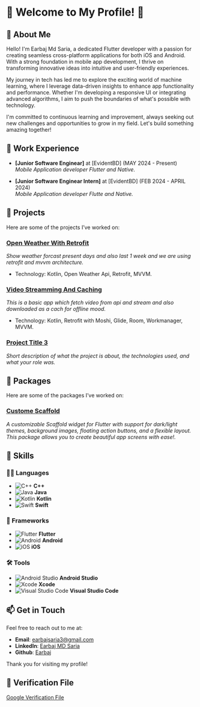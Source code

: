 <p align="center">
  <h1>🌟 Welcome to My Profile! 🌟</h1>
</p>

## 👤 About Me
Hello! I'm Earbaj Md Saria, a dedicated Flutter developer with a passion for creating seamless cross-platform applications for both iOS and Android. With a strong foundation in mobile app development, I thrive on transforming innovative ideas into intuitive and user-friendly experiences. 

My journey in tech has led me to explore the exciting world of machine learning, where I leverage data-driven insights to enhance app functionality and performance. Whether I'm developing a responsive UI or integrating advanced algorithms, I aim to push the boundaries of what's possible with technology.

I'm committed to continuous learning and improvement, always seeking out new challenges and opportunities to grow in my field. Let's build something amazing together!

## 💼 Work Experience
- **[Junior Software Enginear]** at [EvidentBD] (MAY 2024 - Present)  
  *Mobile Application developer Flutter and Native.*

- **[Junior Software Enginear Intern]** at [EvidentBD] (FEB 2024 - APRIL 2024)  
  *Mobile Application developer Flutte and Native.*

## 📂 Projects
Here are some of the projects I’ve worked on:

### [Open Weather With Retrofit](https://github.com/Earbaj/OpenWeatherWithRetrofit-MVVM)
*Show weather forcast present days and also last 1 week and we are using retrofit and mvvm architecture.*
* Technology: Kotlin, Open Weather Api, Retrofit, MVVM.

### [Video Streamming And Caching](https://github.com/Earbaj/Video-Streaming-And-Caching-Using-Room-DB)
*This is a basic app which fetch video from api and stream and also downloaded as a cach for offline mood.*
* Technology: Kotlin, Retrofit with Moshi, Glide, Room, Workmanager, MVVM.

### [Project Title 3](link-to-your-project)
*Short description of what the project is about, the technologies used, and what your role was.*

## 📂 Packages
Here are some of the packages I’ve worked on:
### [Custome Scaffold](https://pub.dev/packages/custom_scaffold)
*A customizable Scaffold widget for Flutter with support for dark/light themes, background images, floating action buttons, and a flexible layout. This package allows you to create beautiful app screens with ease!.*

## 🌟 Skills

### 👨‍💻 Languages
- ![C++](https://img.icons8.com/color/20/000000/c-plus-plus-logo.png) **C++**
- ![Java](https://img.icons8.com/color/20/000000/java-coffee-cup-logo.png) **Java**
- ![Kotlin](https://img.icons8.com/color/20/000000/kotlin.png) **Kotlin**
- ![Swift](https://img.icons8.com/color/20/000000/swift.png) **Swift**

### 📱 Frameworks
- ![Flutter](https://img.icons8.com/color/20/000000/flutter.png) **Flutter**
- ![Android](https://img.icons8.com/color/20/000000/android-os.png) **Android**
- ![iOS](https://img.icons8.com/ios-filled/20/000000/mac-os.png) **iOS**

### 🛠️ Tools
- ![Android Studio](https://img.icons8.com/color/20/000000/android-studio--v3.png) **Android Studio**
- ![Xcode](https://img.icons8.com/color/20/000000/xcode.png) **Xcode**
- ![Visual Studio Code](https://img.icons8.com/color/20/000000/visual-studio-code-2019.png) **Visual Studio Code**


## 📫 Get in Touch
Feel free to reach out to me at:
- **Email**: earbajsaria3@gmail.com
- **LinkedIn**: [Earbaj MD Saria](https://www.linkedin.com/in/earbaj/)
- **Github**: [Earbaj](https://github.com/Earbaj)

Thank you for visiting my profile!

## 📄 Verification File
[Google Verification File](https://github.com/Earbaj/earbajmdsaria/blob/main/googlec2585bf17332530c.html)

